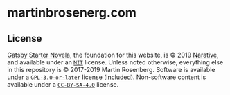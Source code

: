 # martinbrosenerg.com

## License

[Gatsby Starter Novela], the foundation for this website, is © 2019 [Narative], and available under an [`MIT`] license. Unless noted otherwise, everything else in this repository is © 2017-2019 Martin Rosenberg. Software is available under a [`GPL-3.0-or-later`] license ([included](./LICENSE)). Non-software content is available under a [`CC-BY-SA-4.0`] license.

[Gatsby Starter Novela]: https://github.com/narative/gatsby-starter-novela
[Narative]: https://github.com/narative
[`MIT`]: https://spdx.org/licenses/MIT.html
[`GPL-3.0-or-later`]: https://spdx.org/licenses/GPL-3.0-or-later
[`CC-BY-SA-4.0`]: https://spdx.org/licenses/CC-BY-SA-4.0.html
